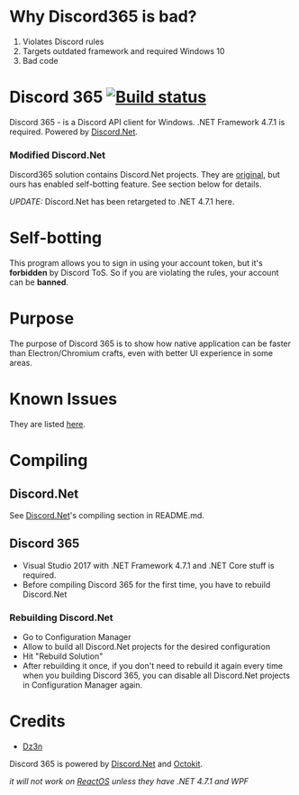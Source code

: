 # Why Discord365 is bad?
1. Violates Discord rules
2. Targets outdated framework and required Windows 10
3. Bad code 

# Discord 365 [![Build status](https://ci.appveyor.com/api/projects/status/ri96nriwgo5ehpj7?svg=true)](https://ci.appveyor.com/project/feel-the-dz3n/discord365)
Discord 365 - is a Discord API client for Windows. .NET Framework 4.7.1 is required. Powered by [Discord.Net](https://github.com/discord-net/Discord.Net).

### Modified Discord.Net
Discord365 solution contains Discord.Net projects. They are [original](https://github.com/discord-net/Discord.Net), but ours has enabled self-botting feature. See section below for details.

*UPDATE:* Discord.Net has been retargeted to .NET 4.7.1 here.

# Self-botting
This program allows you to sign in using your account token, but it's **forbidden** by Discord ToS. So if you are violating the rules, your account can be **banned**.

# Purpose
The purpose of Discord 365 is to show how native application can be faster than Electron/Chromium crafts, even with better UI experience in some areas.

# Known Issues
They are listed [here](https://github.com/discord365/Discord365/issues).

# Compiling
## Discord.Net
See [Discord.Net](https://github.com/discord-net/Discord.Net)'s compiling section in README.md.

## Discord 365
 - Visual Studio 2017 with .NET Framework 4.7.1 and .NET Core stuff is required.
 - Before compiling Discord 365 for the first time, you have to rebuild Discord.Net
 
### Rebuilding Discord.Net
 - Go to Configuration Manager
 - Allow to build all Discord.Net projects for the desired configuration
 - Hit "Rebuild Solution"
 - After rebuilding it once, if you don't need to rebuild it again every time when you building Discord 365, you can disable all Discord.Net projects in Configuration Manager again.

# Credits
 - [Dz3n](https://github.com/feel-the-dz3n)

Discord 365 is powered by [Discord.Net](https://github.com/discord-net/Discord.Net) and [Octokit](https://github.com/octokit/octokit.net).

*it will not work on [ReactOS](https://github/reactos/reactos) unless they have .NET 4.7.1 and WPF*
